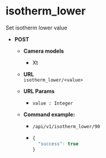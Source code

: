 isotherm_lower
=====
Set isotherm lower value

* **POST**

  * **Camera models**
    * Xt

  * **URL**  
    `isotherm_lower/<value>`
    
  * **URL Params**  
    * `value : Integer`  
      
  * **Command example:**
    * `/api/v1/isotherm_lower/90`
    * ```javascript
      {
        "success": true
      }
      ```


